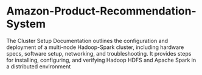 # Amazon-Product-Recommendation-System
The Cluster Setup Documentation outlines the configuration and deployment of a multi-node Hadoop-Spark cluster, including hardware specs, software setup, networking, and troubleshooting. It provides steps for installing, configuring, and verifying Hadoop HDFS and Apache Spark in a distributed environment
